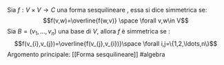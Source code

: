 Sia $f: V\times V\to C$ una forma sesquilineare , essa si dice simmetrica se:$$f(v,w)=\overline{f(w,v)} \space \forall v,w\in V$$
Sia $B=(v_{1},\ldots,v_{n})$ una base di $V$, allora $f$ è simmetrica se :$$f(v_{i},v_{j})=\overline{f(v_{j},v_{i})}\space \forall i,j=\{1,2,\ldots,n\}$$ 
Argomento principale: [[Forma sesquilineare]]
#algebra 